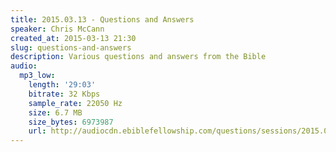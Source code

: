 ```yaml
---
title: 2015.03.13 - Questions and Answers
speaker: Chris McCann
created_at: 2015-03-13 21:30
slug: questions-and-answers
description: Various questions and answers from the Bible
audio:
  mp3_low:
    length: '29:03'
    bitrate: 32 Kbps
    sample_rate: 22050 Hz
    size: 6.7 MB
    size_bytes: 6973987
    url: http://audiocdn.ebiblefellowship.com/questions/sessions/2015.03.13_McCann_-_Questions_and_Answers.mp3
---
```

